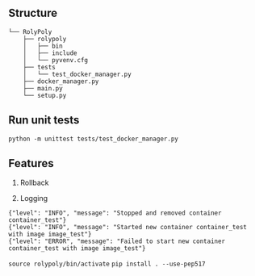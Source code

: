 ## Structure
```
└── RolyPoly
    ├── rolypoly
    │   ├── bin
    │   ├── include
    │   └── pyvenv.cfg
    ├── tests
    │   └── test_docker_manager.py
    ├── docker_manager.py
    ├── main.py
    └── setup.py
```

## Run unit tests
```python -m unittest tests/test_docker_manager.py```

## Features

1. Rollback

2. Logging 
```
{"level": "INFO", "message": "Stopped and removed container container_test"}
{"level": "INFO", "message": "Started new container container_test with image image_test"}
{"level": "ERROR", "message": "Failed to start new container container_test with image image_test"}
```

```source rolypoly/bin/activate```
```pip install . --use-pep517```
